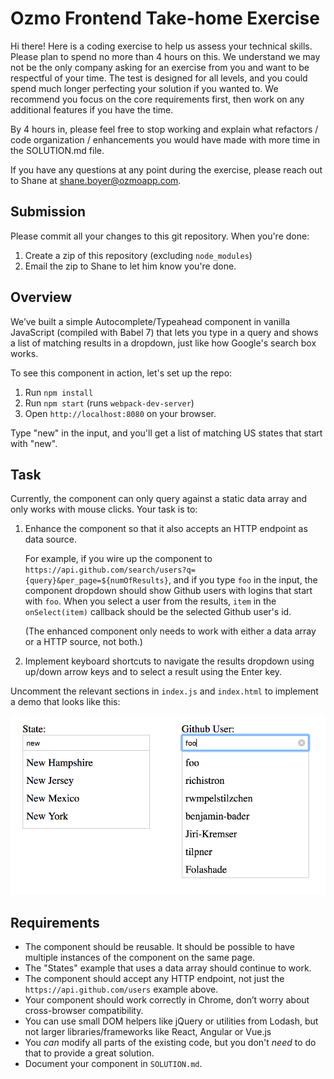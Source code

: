 # Ozmo Frontend Take-home Exercise

Hi there! Here is a coding exercise to help us assess your technical skills.
Please plan to spend no more than 4 hours on this. We understand we may not be
the only company asking for an exercise from you and want to be respectful of
your time. The test is designed for all levels, and you could spend much longer
perfecting your solution if you wanted to. We recommend you focus on the core
requirements first, then work on any additional features if you have the time.

By 4 hours in, please feel free to stop working and explain what refactors /
code organization / enhancements you would have made with more time in the
SOLUTION.md file.

If you have any questions at any point during the exercise, please reach out to
Shane at shane.boyer@ozmoapp.com.

## Submission

Please commit all your changes to this git repository. When you're done:

1. Create a zip of this repository (excluding `node_modules`)
2. Email the zip to Shane to let him know you're done.

## Overview

We’ve built a simple Autocomplete/Typeahead component in vanilla JavaScript
(compiled with Babel 7) that lets you type in a query and shows a list of
matching results in a dropdown, just like how Google's search box works.

To see this component in action, let's set up the repo:

1. Run `npm install`
2. Run `npm start` (runs `webpack-dev-server`)
3. Open `http://localhost:8080` on your browser.

Type "new" in the input, and you'll get a list of matching US states that start
with "new".


## Task

Currently, the component can only query against a static data array and only
works with mouse clicks. Your task is to:

1. Enhance the component so that it also accepts an HTTP endpoint as data source.

    For example, if you wire up the component to
    `https://api.github.com/search/users?q={query}&per_page=${numOfResults}`,
    and if you type `foo` in the input, the component dropdown should show
    Github users with logins that start with `foo`. When you select a user from
    the results, `item` in the `onSelect(item)` callback should be the selected
    Github user's id.

    (The enhanced component only needs to work with either a data array or a
    HTTP source, not both.)

2. Implement keyboard shortcuts to navigate the results dropdown using up/down
   arrow keys and to select a result using the Enter key.

Uncomment the relevant sections in `index.js` and `index.html` to implement a
demo that looks like this:

![Demo example screenshot](demo-example.png)


## Requirements

- The component should be reusable. It should be possible to have multiple
  instances of the component on the same page.
- The "States" example that uses a data array should continue to work.
- The component should accept any HTTP endpoint, not just the
  `https://api.github.com/users` example above.
- Your component should work correctly in Chrome, don’t worry about
  cross-browser compatibility.
- You can use small DOM helpers like jQuery or utilities from Lodash, but not
  larger libraries/frameworks like React, Angular or Vue.js
- You _can_ modify all parts of the existing code, but you don't _need_ to do
  that to provide a great solution.
- Document your component in `SOLUTION.md`.
